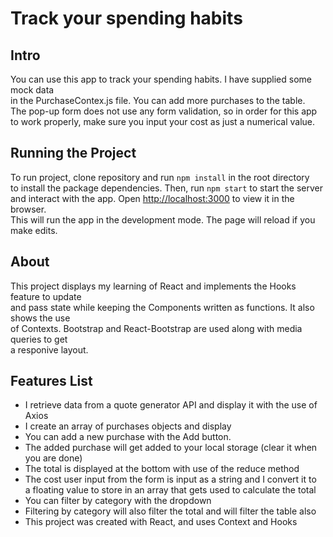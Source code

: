 # Track your spending habits

## Intro

You can use this app to track your spending habits. I have supplied some mock data\
in the PurchaseContex.js file. You can add more purchases to the table.\
The pop-up form does not use any form validation, so in order for this app\
to work properly, make sure you input your cost as just a numerical value.

## Running the Project

To run project, clone repository and run `npm install` in the root directory\
to install the package dependencies. Then, run `npm start` to start the server\
and interact with the app. Open [http://localhost:3000](http://localhost:3000) to view it in the browser.\
This will run the app in the development mode. The page will reload if you make edits.

## About

This project displays my learning of React and implements the Hooks feature to update\
and pass state while keeping the Components written as functions. It also shows the use\
of Contexts. Bootstrap and React-Bootstrap are used along with media queries to get\
a responive layout.

## Features List

- I retrieve data from a quote generator API and display it with the use of Axios
- I create an array of purchases objects and display 
- You can add a new purchase with the Add button. 
- The added purchase will get added to your local storage (clear it when you are done)
- The total is displayed at the bottom with use of the reduce method
- The cost user input from the form is input as a string and I convert it to\
a floating value to store in an array that gets used to calculate the total
- You can filter by category with the dropdown 
- Filtering by category will also filter the total and will filter the table also
- This project was created with React, and uses Context and Hooks 
